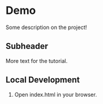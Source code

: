 # Demo
 
 Some description on the project!

 ## Subheader

More text for the tutorial.

## Local Development

1. Open index.html in your browser.
